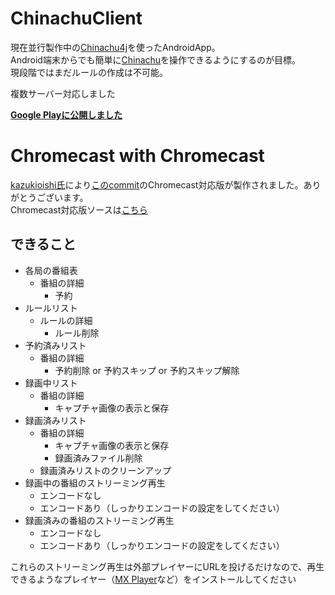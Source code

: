 # ChinachuClient
現在並行製作中の[Chinachu4j](https://github.com/sugtao4423/Chinachu4j)を使ったAndroidApp。  
Android端末からでも簡単に[Chinachu](https://github.com/kanreisa/Chinachu/)を操作できるようにするのが目標。  
現段階ではまだルールの作成は不可能。

複数サーバー対応しました

**[Google Playに公開しました](https://play.google.com/store/apps/details?id=com.tao.chinachuclient)**

# Chromecast with Chromecast
[kazukioishi氏](https://github.com/kazukioishi/)により[このcommit](https://github.com/sugtao4423/ChinachuClient/commit/bd837b69c22496f5d605a534edff3d64cb634c67)のChromecast対応版が製作されました。ありがとうございます。  
Chromecast対応版ソースは[こちら](https://github.com/kazukioishi/ChinachuClient)

## できること
* 各局の番組表
  * 番組の詳細
    - 予約
* ルールリスト
  * ルールの詳細
    * ルール削除
* 予約済みリスト
  * 番組の詳細
    * 予約削除 or 予約スキップ or 予約スキップ解除
* 録画中リスト
  * 番組の詳細
    * キャプチャ画像の表示と保存
* 録画済みリスト
  * 番組の詳細
    * キャプチャ画像の表示と保存
    * 録画済みファイル削除
  * 録画済みリストのクリーンアップ
* 録画中の番組のストリーミング再生
  * エンコードなし
  * エンコードあり（しっかりエンコードの設定をしてください）
* 録画済みの番組のストリーミング再生
  * エンコードなし
  * エンコードあり（しっかりエンコードの設定をしてください）

これらのストリーミング再生は外部プレイヤーにURLを投げるだけなので、再生できるようなプレイヤー（[MX Player](https://play.google.com/store/apps/details?id=com.mxtech.videoplayer.ad)など）をインストールしてください
